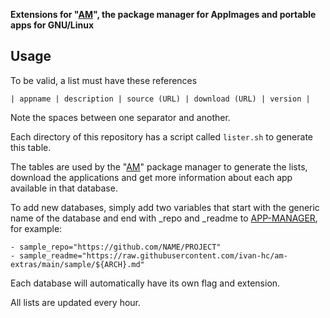 **Extensions for "[AM](https://github.com/ivan-hc/AM)", the package manager for AppImages and portable apps for GNU/Linux**

## Usage

To be valid, a list must have these references
```
| appname | description | source (URL) | download (URL) | version |
```
Note the spaces between one separator and another.

Each directory of this repository has a script called `lister.sh` to generate this table.

The tables are used by the "[AM](https://github.com/ivan-hc/AM)" package manager to generate the lists, download the applications and get more information about each app available in that database.

To add new databases, simply add two variables that start with the generic name of the database and end with _repo and _readme to [APP-MANAGER](https://github.com/ivan-hc/AM/blob/main/APP-MANAGER), for example:
```
- sample_repo="https://github.com/NAME/PROJECT"
- sample_readme="https://raw.githubusercontent.com/ivan-hc/am-extras/main/sample/${ARCH}.md"
```
Each database will automatically have its own flag and extension.

All lists are updated every hour.
